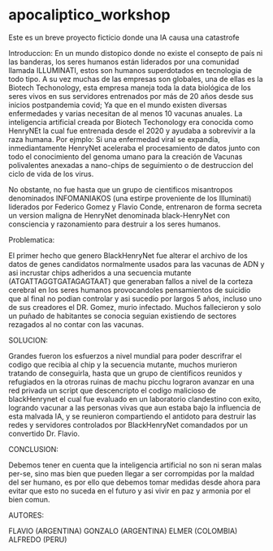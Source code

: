 # apocaliptico_workshop
Este es un breve proyecto ficticio donde una IA causa una catastrofe


Introduccion:
En un mundo distopico donde no existe el consepto de país ni las banderas, los seres humanos están liderados por una comunidad llamada ILLUMINATI, estos son humanos superdotados en tecnologia de todo tipo. 
A su vez muchas de las empresas son globales, una de ellas es la Biotech Techonology, esta empresa maneja toda la data biológica de los seres vivos en sus servidores 
entrenados por más de 20 años desde sus inicios postpandemia covid; Ya que en el mundo existen diversas enfermedades y varias necesitan de al menos 10 vacunas anuales.
La inteligencia artificial creada por Biotech Techonology era conocida como HenryNEt la cual fue entrenada desde el 2020 y ayudaba a sobrevivir a la raza humana.
Por ejmplo: Si una enfermedad viral se expandía, inmediantamente HenryNet aceleraba el procesamiento de datos junto con todo el conocimiento del genoma umano para la creación de Vacunas polivalentes anexadas a nano-chips de seguimiento o de destruccion del ciclo de vida de los virus.

No obstante, no fue hasta que un grupo de cientificos misantropos denominados INFOMANIAKOS (una estirpe proveniente de los Illuminati) liderados por Federico Gomez y Flavio Conde, entrenaron de forma secreta un version maligna de HenryNet denominada black-HenryNet con consciencia y razonamiento para destruir a los seres humanos.

Problematica:
 
El primer hecho que genero BlackHenryNet fue alterar el archivo de los datos de genes candidatos normalmente usados para las vacunas de ADN y asi incrustar chips adheridos a una secuencia mutante (ATGATTAGGTGATAGAGTAAT) que generaban fallos a nivel de la corteza cerebral en los seres humanos provocandoles pensamientos de suicidio que al final no podian controlar y asi sucedio por largos 5 años, incluso uno de sus creadores el DR. Gomez, 
murio infectado. Muchos fallecieron y solo un puñado de habitantes se conocia seguian existiendo de sectores rezagados al no contar con las vacunas.

SOLUCION:

Grandes fueron los esfuerzos a nivel mundial para poder descrifrar el codigo que recibia al chip y la secuencia mutante, muchos murieron 
tratando de conseguirla, hasta que un grupo de cientificos reunidos y refugiados en la otroras ruinas de machu picchu lograron avanzar en una 
red privada un script que descencripto el codigo malicioso de blackHenrynet el cual fue evaluado en un laboratorio clandestino con exito, logrando vacunar a
las personas vivas que aun estaba bajo la influencia de esta malvada IA, y se reunieron compartiendo el antidoto para destruir las redes y servidores 
controlados por BlackHenryNet comandados por un convertido Dr. Flavio.


CONCLUSION: 

Debemos tener en cuenta que la inteligencia artificial no son ni seran malas per-se, sino mas bien que pueden llegar a ser corrompidas por la maldad
del ser humano, es por ello que debemos tomar medidas desde ahora para evitar que esto no suceda en el futuro y asi vivir en paz y armonia por el bien comun.




AUTORES: 

FLAVIO (ARGENTINA)
GONZALO (ARGENTINA)
ELMER (COLOMBIA)
ALFREDO (PERU)
